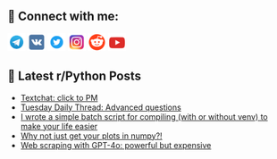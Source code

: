 ## 🔎 Connect with me:
[<img src="https://github.com/bullbesh/bullbesh/blob/main/images/Telegram.png" width="32" height="32" />](https://t.me/bullbesh)
[<img src="https://github.com/bullbesh/bullbesh/blob/main/images/VK.png" width="32" height="32" />](https://vk.com/bullbesh)
[<img src="https://github.com/bullbesh/bullbesh/blob/main/images/Twitter.png" width="32" height="32" />](https://twitter.com/bullbesh1)
[<img src="https://github.com/bullbesh/bullbesh/blob/main/images/Instagram.png" width="32" height="32" />](https://www.instagram.com/bullbesh)
[<img src="https://github.com/bullbesh/bullbesh/blob/main/images/Reddit.png" width="32" height="32" />](https://www.reddit.com/user/bullbesh)
[<img src="https://github.com/bullbesh/bullbesh/blob/main/images/YouTube.png" width="32" height="32" />](https://www.youtube.com/channel/UCtfjRs6uzgq5mfm8S06WTcg)

## 📕 Latest r/Python Posts
<!-- BLOG-POST-LIST:START -->
- [Textchat: click to PM](https://www.reddit.com/r/Python/comments/1f7n449/textchat_click_to_pm/)
- [Tuesday Daily Thread: Advanced questions](https://www.reddit.com/r/Python/comments/1f7lwin/tuesday_daily_thread_advanced_questions/)
- [I wrote a simple batch script for compiling &lpar;with or without venv&rpar; to make your life easier](https://www.reddit.com/r/Python/comments/1f7jlxr/i_wrote_a_simple_batch_script_for_compiling_with/)
- [Why not just get your plots in numpy?!](https://www.reddit.com/r/Python/comments/1f7jfgd/why_not_just_get_your_plots_in_numpy/)
- [Web scraping with GPT-4o: powerful but expensive](https://www.reddit.com/r/Python/comments/1f7g0t9/web_scraping_with_gpt4o_powerful_but_expensive/)
<!-- BLOG-POST-LIST:END -->
